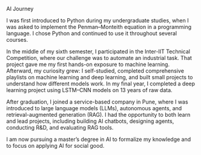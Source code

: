 AI Journey

I was first introduced to Python during my undergraduate studies, when I was asked to implement the Penman–Monteith equation in a programming language. I chose Python and continued to use it throughout several courses.

In the middle of my sixth semester, I participated in the Inter-IIT Technical Competition, where our challenge was to automate an industrial task. That project gave me my first hands-on exposure to machine learning. Afterward, my curiosity grew: I self-studied, completed comprehensive playlists on machine learning and deep learning, and built small projects to understand how different models work. In my final year, I completed a deep learning project using LSTM–CNN models on 13 years of raw data.

After graduation, I joined a service-based company in Pune, where I was introduced to large language models (LLMs), autonomous agents, and retrieval-augmented generation (RAG). I had the opportunity to both learn and lead projects, including building AI chatbots, designing agents, conducting R&D, and evaluating RAG tools.

I am now pursuing a master’s degree in AI to formalize my knowledge and to focus on applying AI for social good.
